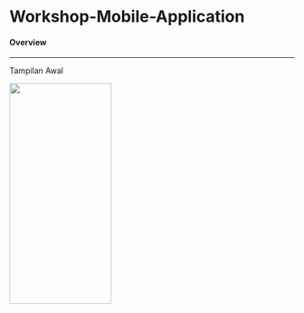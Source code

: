 # Workshop-Mobile-Application
<h4>Overview</h4>
<hr>
<p>Tampilan Awal</p>
<img src="https://user-images.githubusercontent.com/74761484/136246471-2a218a28-6c2a-4b57-b91a-62107306426f.jpg" width="180px" height="390px" align="center">
